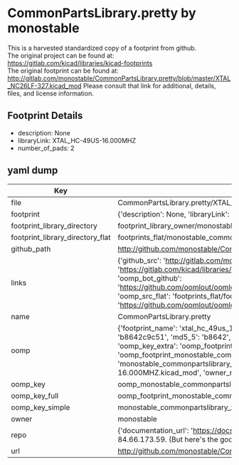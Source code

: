 # CommonPartsLibrary.pretty by monostable  
This is a harvested standardized copy of a footprint from github.  
The original project can be found at:  
https://gitlab.com/kicad/libraries/kicad-footprints  
The original footprint can be found at:
http://gitlab.com/monostable/CommonPartsLibrary.pretty/blob/master/XTAL_NC26LF-327.kicad_mod
Please consult that link for additional, details, files, and license information.  
## Footprint Details
* description: None  
* libraryLink: XTAL_HC-49US-16.000MHZ  
* number_of_pads: 2  
## yaml dump  
| Key | Value |  
| --- | --- |  
| file | CommonPartsLibrary.pretty/XTAL_HC-49US-16.000MHZ.kicad_mod |  
| footprint | {'description': None, 'libraryLink': 'XTAL_HC-49US-16.000MHZ', 'number_of_pads': 2} |  
| footprint_library_directory | footprint_library_owner/monostable_CommonPartsLibrary.pretty |  
| footprint_library_directory_flat | footprints_flat/monostable_commonpartslibrary_xtal_hc_49us_16_000mhz/working |  
| github_path | http://github.com/monostable/CommonPartsLibrary.pretty/blob/master/XTAL_HC-49US-16.000MHZ.kicad_mod |  
| links | {'github_src': 'http://gitlab.com/monostable/CommonPartsLibrary.pretty/blob/master/XTAL_NC26LF-327.kicad_mod', 'github_src_repo': 'https://gitlab.com/kicad/libraries/kicad-footprints', 'oomp_bot': 'footprints/monostable_commonpartslibrary_xtal_hc_49us_16_000mhz/working', 'oomp_bot_github': 'https://github.com/oomlout/oomlout_oomp_footprint_bot/tree/main/footprints/monostable_commonpartslibrary_xtal_hc_49us_16_000mhz/working', 'oomp_src_flat': 'footprints_flat/footprints_flat/monostable_commonpartslibrary_xtal_hc_49us_16_000mhz/working', 'oomp_src_flat_github': 'https://github.com/oomlout/oomlout_oomp_footprint_src/tree/main/footprints_flat/monostable_commonpartslibrary_xtal_hc_49us_16_000mhz/working'} |  
| name | CommonPartsLibrary.pretty |  
| oomp | {'footprint_name': 'xtal_hc_49us_16_000mhz', 'library_name': 'commonpartslibrary', 'md5': 'b8642c9c515e487a9c3d72c4a76b96b8', 'md5_10': 'b8642c9c51', 'md5_5': 'b8642', 'md5_6': 'b8642c', 'oomp_key': 'oomp_monostable_commonpartslibrary_xtal_hc_49us_16_000mhz', 'oomp_key_extra': 'oomp_footprint_monostable_commonpartslibrary_xtal_hc_49us_16_000mhz', 'oomp_key_full': 'oomp_footprint_monostable_commonpartslibrary_xtal_hc_49us_16_000mhz_b8642c', 'oomp_key_simple': 'monostable_commonpartslibrary_xtal_hc_49us_16_000mhz', 'original_filename': 'CommonPartsLibrary.pretty/XTAL_HC-49US-16.000MHZ.kicad_mod', 'owner_name': 'monostable'} |  
| oomp_key | oomp_monostable_commonpartslibrary_xtal_hc_49us_16_000mhz |  
| oomp_key_full | oomp_footprint_monostable_commonpartslibrary_xtal_hc_49us_16_000mhz |  
| oomp_key_simple | monostable_commonpartslibrary_xtal_hc_49us_16_000mhz |  
| owner | monostable |  
| repo | {'documentation_url': 'https://docs.github.com/rest/overview/resources-in-the-rest-api#rate-limiting', 'message': "API rate limit exceeded for 84.66.173.59. (But here's the good news: Authenticated requests get a higher rate limit. Check out the documentation for more details.)"} |  
| url | http://github.com/monostable/CommonPartsLibrary.pretty |  

